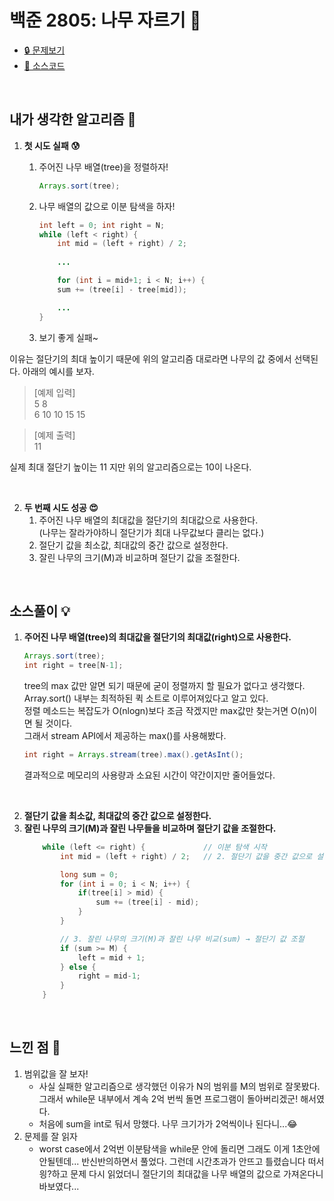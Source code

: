 # 백준 2805: 나무 자르기 🌲

* [🔒 문제보기](https://www.acmicpc.net/problem/2805)
* [🔑 소스코드](https://github.com/happ-in/algorithm/blob/saturday/BOJ/%5BBOJ%5D2805_%EB%82%98%EB%AC%B4%20%EC%9E%90%EB%A5%B4%EA%B8%B0/%5BBOJ%5D2805.java)

<br/>

## 내가 생각한 알고리즘 💭
1. **첫 시도 실패 😰**
    1. 주어진 나무 배열(tree)을 정렬하자!  
        ```java
        Arrays.sort(tree);
        ```
    2. 나무 배열의 값으로 이분 탐색을 하자!  
        ```java
        int left = 0; int right = N;
        while (left < right) {
            int mid = (left + right) / 2;
            
            ...

            for (int i = mid+1; i < N; i++) {
            sum += (tree[i] - tree[mid]);

            ...
        }
        ```

    3. 보기 좋게 실패~

이유는 절단기의 최대 높이기 때문에 위의 알고리즘 대로라면 나무의 값 중에서 선택된다. 아래의 예시를 보자.

> [예제 입력]  
> 5 8  
> 6 10 10 15 15  

> [예제 출력]  
> 11

실제 최대 절단기 높이는 11 지만 위의 알고리즘으로는 10이 나온다.

<br/>

2. **두 번째 시도 성공 😍**  
    1. 주어진 나무 배열의 최대값을 절단기의 최대값으로 사용한다.  
     (나무는 잘라가야하니 절단기가 최대 나무값보다 클리는 없다.)
    2. 절단기 값을 최소값, 최대값의 중간 값으로 설정한다.
    3. 잘린 나무의 크기(M)과 비교하며 절단기 값을 조절한다.

<br/>

## 소스풀이 💡
1. **주어진 나무 배열(tree)의 최대값을 절단기의 최대값(right)으로 사용한다.**
    ```java
    Arrays.sort(tree);
    int right = tree[N-1];
    ```

    tree의 max 값만 알면 되기 때문에 굳이 정렬까지 할 필요가 없다고 생각했다.  
    Array.sort() 내부는 최적하된 퀵 소트로 이루어져있다고 알고 있다.  
    정렬 메소드는 복잡도가 O(nlogn)보다 조금 작겠지만 max값만 찾는거면 O(n)이면 될 것이다.  
    그래서 stream API에서 제공하는 max()를 사용해봤다.  
    ```java
    int right = Arrays.stream(tree).max().getAsInt();
    ```
    결과적으로 메모리의 사용량과 소요된 시간이 약간이지만 줄어들었다.

<br/>

2. **절단기 값을 최소값, 최대값의 중간 값으로 설정한다.**
3. **잘린 나무의 크기(M)과 잘린 나무들을 비교하며 절단기 값을 조절한다.**
    ```java
        while (left <= right) {             // 이분 탐색 시작
            int mid = (left + right) / 2;   // 2. 절단기 값을 중간 값으로 설정

            long sum = 0;            
            for (int i = 0; i < N; i++) {
                if(tree[i] > mid) {                        
                    sum += (tree[i] - mid);               
                }
            }

            // 3. 잘린 나무의 크기(M)과 잘린 나무 비교(sum) → 절단기 값 조절
            if (sum >= M) {                               
                left = mid + 1;
            } else {                                      
                right = mid-1;
            }
        }
    ```

<br/>

## 느낀 점 🤦
1. 범위값을 잘 보자!  
    * 사실 실패한 알고리즘으로 생각했던 이유가 N의 범위를 M의 범위로 잘못봤다. 그래서 while문 내부에서 계속 2억 번씩 돌면 프로그램이 돌아버리겠군! 해서였다.
    * 처음에 sum을 int로 둬서 망했다. 나무 크기가가 2억씩이나 된다니...😂
2. 문제를 잘 읽자
    *  worst case에서 2억번 이분탐색을 while문 안에 돌리면 그래도 이게 1초안에 안될텐데... 반신반의하면서 풀었다. 그런데 시간초과가 안뜨고 틀렸습니다 떠서 읭?하고 문제 다시 읽었더니 절단기의 최대값을 나무 배열의 값으로 가져온다니 바보였다...
